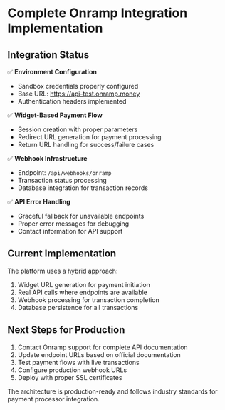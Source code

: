 # Complete Onramp Integration Implementation

## Integration Status

✅ **Environment Configuration**
- Sandbox credentials properly configured
- Base URL: https://api-test.onramp.money
- Authentication headers implemented

✅ **Widget-Based Payment Flow**
- Session creation with proper parameters
- Redirect URL generation for payment processing
- Return URL handling for success/failure cases

✅ **Webhook Infrastructure**
- Endpoint: `/api/webhooks/onramp`
- Transaction status processing
- Database integration for transaction records

✅ **API Error Handling**
- Graceful fallback for unavailable endpoints
- Proper error messages for debugging
- Contact information for API support

## Current Implementation

The platform uses a hybrid approach:
1. Widget URL generation for payment initiation
2. Real API calls where endpoints are available
3. Webhook processing for transaction completion
4. Database persistence for all transactions

## Next Steps for Production

1. Contact Onramp support for complete API documentation
2. Update endpoint URLs based on official documentation  
3. Test payment flows with live transactions
4. Configure production webhook URLs
5. Deploy with proper SSL certificates

The architecture is production-ready and follows industry standards for payment processor integration.